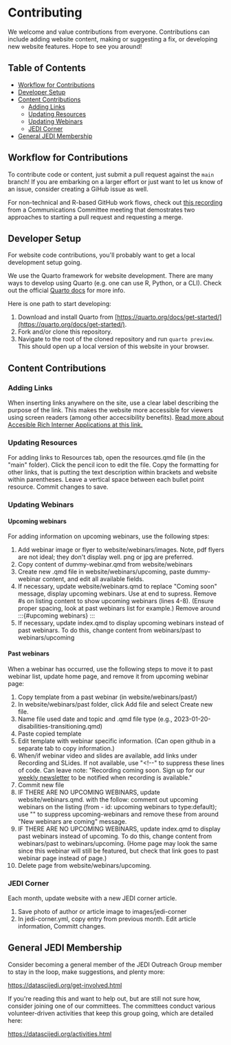 # Contributing

We welcome and value contributions from everyone. Contributions can include adding website content, making or suggesting a fix, or developing new website features. Hope to see you around! 

## Table of Contents

- [Workflow for Contributions](#workflow-for-contributions)
- [Developer Setup](#developer-setup)
- [Content Contributions](#content-contributions)
  - [Adding Links](#adding-links)
  - [Updating Resources](#updating-resources)
  - [Updating Webinars](#updating-webinars)
  - [JEDI Corner](#jedi-corner)
- [General JEDI Membership](#general-jedi-membership)

## Workflow for Contributions

To contribute code or content, just submit a pull request against the `main` branch! If you are embarking on a larger effort or just want to let us know of an issue, consider creating a GiHub issue as well. 

For non-technical and R-based GitHub work flows, check out [this recording](https://drive.google.com/file/d/1tYgy2J9Yne-YX4c1JdHnQLGTgK3G2wAc/view?usp=sharing) from a Communications Committee meeting that demostrates two approaches to starting a pull request and requesting a merge. 

## Developer Setup

For website code contributions, you'll probably want to get a local development setup going. 

We use the Quarto framework for website development. There are many ways to develop using Quarto (e.g. one can use R, Python, or a CLI). Check out the official [Quarto docs](https://quarto.org/docs/get-started/hello/) for more info. 

Here is one path to start developing:

1) Download and install Quarto from [https://quarto.org/docs/get-started/](https://quarto.org/docs/get-started/). 
2) Fork and/or clone this repository. 
3) Navigate to the root of the cloned repository and run `quarto preview`. This should open up a local version of this website in your browser. 

## Content Contributions

### Adding Links

When inserting links anywhere on the site, use a clear label describing the purpose of the link. This makes the website more accessible for viewers using screen readers (among other accecsibility benefits). [Read more about Accesible Rich Interner Applications at this link.](https://www.w3.org/WAI/WCAG22/Techniques/aria/ARIA8#:~:text=The%20aria%2Dlabel%20attribute%20provides,used%20instead%20of%20aria%2Dlabel%20)

### Updating Resources

For adding links to Resources tab, open the resources.qmd file (in the "main" folder). Click the pencil icon to edit the file. Copy the formatting for other links, that is putting the text description within brackets and website within parentheses. Leave a vertical space between each bullet point resource. Commit changes to save. 

### Updating Webinars

#### Upcoming webinars

For adding information on upcoming webinars, use the following stpes:

1) Add webinar image or flyer to website/webinars/images. Note, pdf flyers are not ideal; they don't display well. png or jpg are preferred.
2) Copy content of dummy-webinar.qmd from website/webinars
3) Create new .qmd file in website/webinars/upcoming, paste dummy-webinar content, and edit all available fields.
4) If necessary, update website/webinars.qmd to replace "Coming soon" message, display upcoming webinars. Use <!-- at the start of Coming soon message and --> at end to supress. Remove #s on listing content to show upcoming webinars (lines 4-8). (Ensure proper spacing, look at past webinars list for example.) Remove <!-- and --> around :::{#upcoming webinars} ::: 
5) If necessary, update index.qmd to display upcoming webinars instead of past webinars. To do this, change content from webinars/past to webinars/upcoming
 
 #### Past webinars
 
 When a webinar has occurred, use the following steps to move it to past webinar list, update home page, and remove it from upcoming webinar page:
 
 1) Copy template from a past webinar (in website/webinars/past/)
 2) In website/webinars/past folder, click Add file and select Create new file.
 3) Name file used date and topic and .qmd file type (e.g., 2023-01-20-disabilities-transitioning.qmd)
 4) Paste copied template
 5) Edit template with webinar specific information. (Can open github in a separate tab to copy information.)
 6) When/if webinar video and slides are available, add links under Recording and SLides. If not available, use "<!--" to suppress these lines of code. Can leave note: "Recording coming soon. Sign up for our [weekly newsletter](https://datascijedi.org/weekly-newsletter.html) to be notified when recording is available." 
 7) Commit new file
 8) IF THERE ARE NO UPCOMING WEBINARS, update website/webinars.qmd. with the follow: comment out upcoming webinars on the listing (from - id: upcoming webinars to type:default); use "<!-- ... -->" to suppress upcoming-webinars and remove these from around "New webinars are coming" message. 
 9) IF THERE ARE NO UPCOMING WEBINARS, update index.qmd to display past webinars instead of upcoming. To do this, change content from webinars/past to webinars/upcoming. (Home page may look the same since this webinar will still be featured, but check that link goes to past webinar page instead of page.) 
 10) Delete page from website/webinars/upcoming.

### JEDI Corner

Each month, update website with a new JEDI corner article.

1) Save photo of author or article image to images/jedi-corner  
2) In jedi-corner.yml, copy entry from previous month. Edit article information, Committ changes.

## General JEDI Membership

Consider becoming a general member of the JEDI Outreach Group member to stay in the loop, make suggestions, and plenty more:

https://datascijedi.org/get-involved.html

If you're reading this and want to help out, but are still not sure how, consider joining one of our committees. The committees conduct various volunteer-driven activities that keep this group going, which are detailed here:

https://datascijedi.org/activities.html
